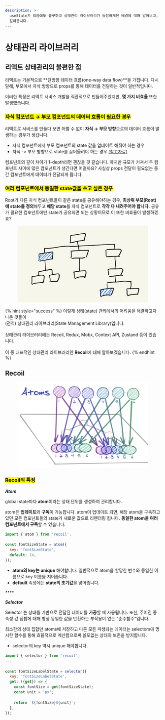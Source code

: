 ```yaml
---
description: >-
  useState가 있음에도 불구하고 상태관리 라이브러리가 등장하게된 배경에 대해 알아보고, 대표적인 상태관리 라이브러리인 Recoil에 대해
  알아봅시다.
---
```


# 상태관리 라이브러리

## 리액트 상태관리의 불편한 점

리액트는 기본적으로 **단방향 데이터 흐름(one-way data flow)**을 가집니다. 다시 말해, 부모에서 자식 방향으로 props를 통해 데이터를 전달하는 것이 일반적입니다.&#x20;

이러한 특징은 리액트 서비스 개발을 직관적으로 만들어주었지만, **몇 가지 비효율** 또한 발생했습니다.&#x20;



### <mark style="background-color:yellow;">**자식 컴포넌트 → 부모 컴포넌트의 데이터 흐름이 필요한 경우**</mark>

리액트로 서비스를 만들다 보면 어쩔 수 없이 **자식 → 부모 방향**으로의 데이터 흐름이 발생하는 경우가 생깁니다.&#x20;

* 자식 컴포넌트에서 부모 컴포넌트의 state 값을 업데이트 해줘야 하는 경우
* 자식 -> 부모 방향으로 state를 끌어올려야 하는 경우 [(참고자료)](https://ko.reactjs.org/docs/lifting-state-up.html)

컴포넌트의 깊이 차이가 1-depth라면 괜찮을 것 같습니다. 하지만 규모가 커져서 두 컴포넌트 사이에 많은 컴포넌트가 생긴다면 어떨까요? 사실상 props 전달이 필요없는 중간 컴포넌트에게 데이터가 전달되게 됩니다.&#x20;

### <mark style="background-color:yellow;">**여러 컴포넌트에서 동일한 state값을 쓰고 싶은 경우**</mark>

Root가 다른 자식 컴포넌트들이 같은 state를 공유해야하는 경우, **최상위 부모(Root)에 state를 정의**해두고 **해당 state**를 자식 컴포넌트로 **각각 다 내려주어야 합니다.**  공유가 필요한 컴포넌트에만 state가 공유되면 되는 상황이므로 이 또한 비효율이 발생하겠죠?

<figure><img src="../.gitbook/assets/26398B3D-DD8F-450E-83C2-920DE30928B4.jpeg" alt=""><figcaption></figcaption></figure>

{% hint style="success" %}
이렇게 상태(state) 관리에서의 어려움을 해결하고자 나온 것들이 \
(전역) 상태관리 라이브러리(State Management Library)입니다.\
\
상태관리 라이브러리에는 Recoil, Redux, Mobx, Context API, Zustand 등이 있습니다.\
\
이 중 대표적인 상태관리 라이브러리인 **Recoil**에 대해 알아보겠습니다.&#x20;
{% endhint %}



## Recoil

<figure><img src="../.gitbook/assets/Untitled.png" alt=""><figcaption></figcaption></figure>

### <mark style="background-color:yellow;">Recoil의 특징</mark>

_**Atom**_

global state마다 **atom**이라는 상태 단위를 생성하여 관리합니다.&#x20;

atom은 **업데이트**와 **구독**이 가능합니다. atom이 업데이트 되면, 해당 atom을 구독하고 있던 모든 컴포넌트들의 state가 새로운 값으로 리렌더링 됩니다. **동일한 atom을 여러 컴포넌트에서 구독**할 수 있습니다.&#x20;



```javascript
import { atom } from 'recoil';

const fontSizeState = atom({
  key: 'fontSizeState',
  default: 14,
});
```

* **atom의 key는 unique** 해야합니다. 일반적으로 atom을 할당한 변수와 동일한 이름으로 key 이름을 지어줍니다.&#x20;
* **default** 속성에는 **state의 초기값**을 넣어줍니다.&#x20;

_****_

_**Selector**_

Selector 는 상태를 기반으로 전달된 데이터를 **가공**할 때 사용됩니다. 또한, 주어진 종속성 값 집합에 대해 항상 동일한 값을 반환하는 부작용이 없는 "순수함수"입니다.&#x20;

최소한의 상태 집합만 atoms에 저장하고 다른 모든 파생되는 데이터는 selectors에 명시한 함수를 통해 효율적으로 계산함으로써 쓸모없는 상태의 보존을 방지합니다.&#x20;

* selector의 key 역시 unique 해야합니다.&#x20;

```javascript
import { selector } from 'recoil';
...

const fontSizeLabelState = selector({
  key: 'fontSizeLabelState',
  get: ({get}) => {
    const fontSize = get(fontSizeState);
    const unit = 'px';

    return `${fontSize}${unit}`;
  },
});
```

